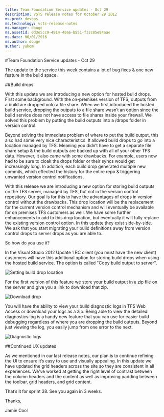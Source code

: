 ```yaml
---
title: Team Foundation Service updates - Oct 29
description: VSTS release notes for October 29 2012
ms.prod: devops
ms.technology: vsts-release-notes
ms.manager: douge
ms.assetid: 0d3e5cc9-4814-40a6-b551-f32c85e94aae
ms.date: 06/01/2016
ms.author: douge
author: yukom
---
```


#Team Foundation Service updates - Oct 29

The update to the service this week contains a lot of bug fixes & one new feature in the build space.

##Build drops

With this update we are introducing a new option for hosted build drops. First some background. With the on-premises version of TFS, outputs from a build are dropped onto a file share. When we first introduced the hosted build service, dropping the outputs to a file share wasn’t an option since the build service does not have access to file shares inside your firewall. We solved this problem by putting the build outputs into a /drops folder in version control.

Beyond solving the immediate problem of where to put the build output, this also had some very nice characteristics. It allowed build drops to go into a location managed by TFS. Meaning you didn’t have to get a separate file share setup & the build outputs are backed up with all of your other TFS data. However, it also came with some drawbacks. For example, users now had to be sure to cloak the drops folder or their syncs would get increasingly long. In addition, each build drop generated multiple new commits, which effected the history for the entire repo & triggering unwanted version control notifications.

With this release we are introducing a new option for storing build outputs on the TFS server, managed by TFS, but not in the version control repository. Our goal is for this to have the advantages of drops in version control without the drawbacks. This drop location will be the replacement for the current version control mechanism and will eventually be available for on premises TFS customers as well. We have some further enhancements to add to this drop location, but eventually it will fully replace the existing version control option. In this update they exist side-by-side. We ask that you start migrating your build definitions away from version control drops to server drops as you are able to.

So how do you use it?

In the Visual Studio 2012 Update 1 RC client (you must have the new client) customers will have this additional option for storing build drops when using the hosted build service. The option is called "Copy build output to server".

![Setting build drop location](_img/10_29_01.png)

For the first version of this feature we store your build output in a zip file on the server and give you a link to download that zip.

![Download drop](_img/10_29_02.png)

You will have the ability to view your build diagnostic logs in TFS Web Access or download your logs as a zip. Being able to view the detailed diagnostics log is a handy new feature that you can use for easier build debugging regardless of where you are dropping the build outputs. Beyond just viewing the log, you easily jump from one error to the next.

![Diagnostic logs](_img/10_29_03.png)

##Continued UX updates

As we mentioned in our last release notes, our plan is to continue refining the UI to ensure it’s easy to use and visually appealing. In this update we have updated the grid headers across the site so they are consistent in all experiences. We've worked at getting the right level of contrast between the column headers and the content as well as improving padding between the toolbar, grid headers, and grid content.

That’s it for sprint 38. See you again in 3 weeks.

Thanks,

Jamie Cool